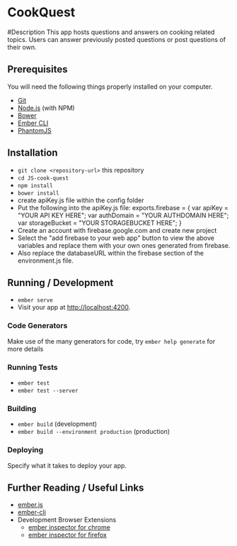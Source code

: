 # CookQuest

#Description
This app hosts questions and answers on cooking related topics. Users can answer previously posted questions or post questions of their own.

## Prerequisites

You will need the following things properly installed on your computer.

* [Git](http://git-scm.com/)
* [Node.js](http://nodejs.org/) (with NPM)
* [Bower](http://bower.io/)
* [Ember CLI](http://ember-cli.com/)
* [PhantomJS](http://phantomjs.org/)

## Installation

* `git clone <repository-url>` this repository
* `cd JS-cook-quest`
* `npm install`
* `bower install`
* create apiKey.js file within the config folder
* Put the following into the apiKey.js file:
  exports.firebase = {
    var apiKey = "YOUR API KEY HERE";
    var authDomain = "YOUR AUTHDOMAIN HERE";
    var storageBucket = "YOUR STORAGEBUCKET HERE";
}
* Create an account with firebase.google.com and create new project
* Select the "add firebase to your web app" button to view the above variables and replace them with your own ones generated from firebase.
* Also replace the databaseURL within the firebase section of the environment.js file.


## Running / Development

* `ember serve`
* Visit your app at [http://localhost:4200](http://localhost:4200).

### Code Generators

Make use of the many generators for code, try `ember help generate` for more details

### Running Tests

* `ember test`
* `ember test --server`

### Building

* `ember build` (development)
* `ember build --environment production` (production)

### Deploying

Specify what it takes to deploy your app.

## Further Reading / Useful Links

* [ember.js](http://emberjs.com/)
* [ember-cli](http://ember-cli.com/)
* Development Browser Extensions
  * [ember inspector for chrome](https://chrome.google.com/webstore/detail/ember-inspector/bmdblncegkenkacieihfhpjfppoconhi)
  * [ember inspector for firefox](https://addons.mozilla.org/en-US/firefox/addon/ember-inspector/)
